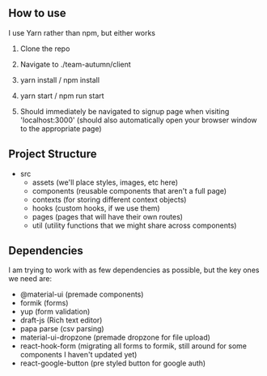 ## How to use

I use Yarn rather than npm, but either works

1. Clone the repo

2. Navigate to ./team-autumn/client

3. yarn install / npm install

4. yarn start / npm run start

5. Should immediately be navigated to signup page when visiting 'localhost:3000' (should also automatically open your browser window to the appropriate page)

## Project Structure

- src
  - assets (we'll place styles, images, etc here)
  - components (reusable components that aren't a full page)
  - contexts (for storing different context objects)
  - hooks (custom hooks, if we use them)
  - pages (pages that will have their own routes)
  - util (utility functions that we might share across components)

## Dependencies

I am trying to work with as few dependencies as possible, but the key ones we need are:

- @material-ui (premade components)
- formik (forms)
- yup (form validation)
- draft-js (Rich text editor)
- papa parse (csv parsing)
- material-ui-dropzone (premade dropzone for file upload)
- react-hook-form (migrating all forms to formik, still around for some components I haven't updated yet)
- react-google-button (pre styled button for google auth)
